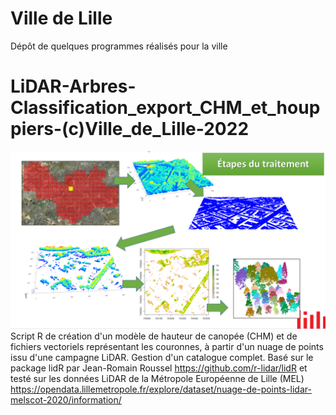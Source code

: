 # Ville de Lille
Dépôt de quelques programmes réalisés pour la ville

# LiDAR-Arbres-Classification_export_CHM_et_houppiers-(c)Ville_de_Lille-2022
![LiDAR->Arbres](https://github.com/djes/VdL/blob/main/images/vignette.png?raw=true)
Script R de création d'un modèle de hauteur de canopée (CHM) et de fichiers vectoriels représentant les couronnes, à partir d'un nuage de points issu d'une campagne LiDAR. Gestion d'un catalogue complet.
Basé sur le package lidR par Jean-Romain Roussel https://github.com/r-lidar/lidR et testé sur les données LiDAR de la Métropole Européenne de Lille (MEL) https://opendata.lillemetropole.fr/explore/dataset/nuage-de-points-lidar-melscot-2020/information/

